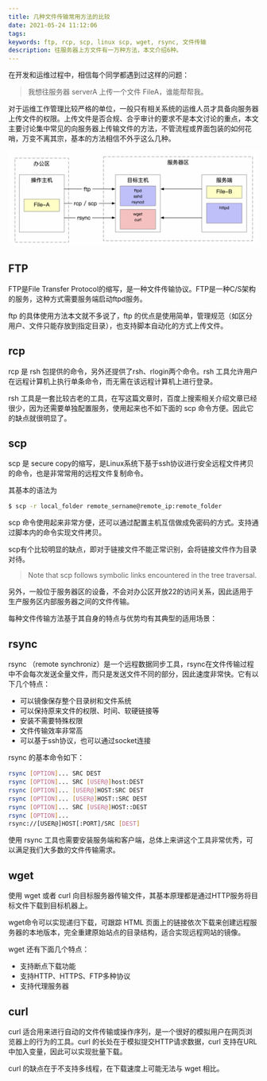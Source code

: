 ```yaml
---
title: 几种文件传输常用方法的比较
date: 2021-05-24 11:12:06
tags:
keywords: ftp, rcp, scp, linux scp, wget, rsync, 文件传输
description: 往服务器上方文件有一万种方法，本文介绍6种。
---
```


在开发和运维过程中，相信每个同学都遇到过这样的问题：

> 我想往服务器 serverA 上传一个文件 FileA，谁能帮帮我。

对于运维工作管理比较严格的单位，一般只有相关系统的运维人员才具备向服务器上传文件的权限。上传文件是否合规、合乎审计的要求不是本文讨论的重点，本文主要讨论集中常见的向服务器上传输文件的方法，不管流程或界面包装的如何花哨，万变不离其宗，基本的方法相信不外乎这么几种。

![image-20210524172218343](20210524-file-transfer-methods/image-20210524172218343.png)

## FTP

FTP是File Transfer Protocol的缩写，是一种文件传输协议。FTP是一种C/S架构的服务，这种方式需要服务端启动ftpd服务。

ftp 的具体使用方法本文就不多说了，ftp 的优点是使用简单，管理规范（如区分用户、文件只能存放到指定目录），也支持脚本自动化的方式上传文件。

## rcp

rcp 是 rsh 包提供的命令，另外还提供了rsh、rlogin两个命令。rsh 工具允许用户在远程计算机上执行单条命令，而无需在该远程计算机上进行登录。

rsh 工具是一套比较古老的工具，在写这篇文章时，百度上搜索相关介绍文章已经很少，因为还需要单独配置服务，使用起来也不如下面的 scp 命令方便。因此它的缺点就很明显了。

## scp

scp 是 secure copy的缩写，是Linux系统下基于ssh协议进行安全远程文件拷贝的命令，也是非常常用的远程文件复制命令。

其基本的语法为

```sh
$ scp -r local_folder remote_sername@remote_ip:remote_folder
```

scp 命令使用起来非常方便，还可以通过配置主机互信做成免密码的方式。支持通过脚本内的命令实现文件拷贝。

scp有个比较明显的缺点，即对于链接文件不能正常识别，会将链接文件作为目录对待。

> Note that scp follows symbolic links encountered in the tree traversal.

另外，一般位于服务器区的设备，不会对办公区开放22的访问关系，因此适用于生产服务区内部服务器之间的文件传输。

每种文件传输方法基于其自身的特点与优势均有其典型的适用场景：

## rsync

rsync （remote synchroniz）是一个远程数据同步工具，rsync在文件传输过程中不会每次发送全量文件，而只是发送文件不同的部分，因此速度非常快。它有以下几个特点：

* 可以镜像保存整个目录树和文件系统
* 可以保持原来文件的权限、时间、软硬链接等
* 安装不需要特殊权限
* 文件传输效率非常高
* 可以基于ssh协议，也可以通过socket连接

rsync 的基本命令如下：

```sh
rsync [OPTION]... SRC DEST 
rsync [OPTION]... SRC [USER@]host:DEST 
rsync [OPTION]... [USER@]HOST:SRC DEST 
rsync [OPTION]... [USER@]HOST::SRC DEST 
rsync [OPTION]... SRC [USER@]HOST::DEST 
rsync [OPTION]... 
rsync://[USER@]HOST[:PORT]/SRC [DEST]
```

使用 rsync 工具也需要安装服务端和客户端，总体上来讲这个工具非常优秀，可以满足我们大多数的文件传输需求。

## wget

使用 wget 或者 curl 向目标服务器传输文件，其基本原理都是通过HTTP服务将目标文件下载到目标机器上。

wget命令可以实现递归下载，可跟踪 HTML 页面上的链接依次下载来创建远程服务器的本地版本，完全重建原始站点的目录结构，适合实现远程网站的镜像。

wget 还有下面几个特点：

* 支持断点下载功能
* 支持HTTP、HTTPS、FTP多种协议
* 支持代理服务器

## curl

curl 适合用来进行自动的文件传输或操作序列，是一个很好的模拟用户在网页浏览器上的行为的工具。curl 的长处在于模拟提交HTTP请求数据，curl 支持在URL中加入变量，因此可以实现批量下载。

curl 的缺点在于不支持多线程，在下载速度上可能无法与 wget 相比。



